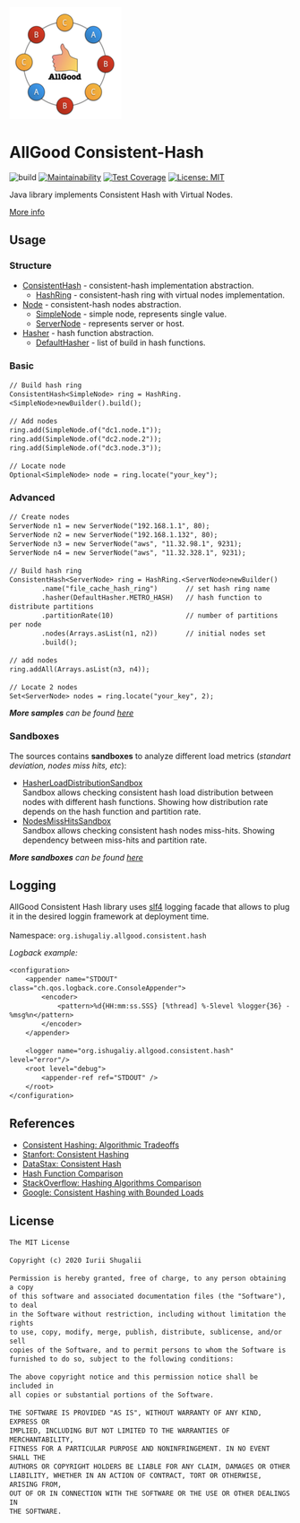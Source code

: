 ![Logo](logo.png)

# AllGood Consistent-Hash

![build](https://github.com/ishugaliy/consistent-hash/workflows/build/badge.svg?branch=master)
[![Maintainability](https://api.codeclimate.com/v1/badges/44b0ef5de107b4e0cf7b/maintainability)](https://codeclimate.com/github/ishugaliy/consistent-hash/maintainability)
[![Test Coverage](https://api.codeclimate.com/v1/badges/44b0ef5de107b4e0cf7b/test_coverage)](https://codeclimate.com/github/ishugaliy/consistent-hash/test_coverage)
[![License: MIT](https://img.shields.io/badge/License-MIT-yellow.svg)](https://opensource.org/licenses/MIT)

Java library implements Consistent Hash with Virtual Nodes.</br>

[More info](http://theory.stanford.edu/~tim/s17/l/l1.pdf)

## Usage
### Structure

- [ConsistentHash](src/main/java/org/ishugaliy/allgood/consistent/hash/ConsistentHash.java) - consistent-hash implementation abstraction.
    - [HashRing](src/main/java/org/ishugaliy/allgood/consistent/hash/HashRing.java) - consistent-hash ring with virtual nodes implementation.
- [Node](src/main/java/org/ishugaliy/allgood/consistent/hash/node/Node.java) - consistent-hash nodes abstraction.
    - [SimpleNode](src/main/java/org/ishugaliy/allgood/consistent/hash/node/SimpleNode.java) - simple node, represents single value. 
    - [ServerNode](src/main/java/org/ishugaliy/allgood/consistent/hash/node/ServerNode.java) - represents server or host. 
- [Hasher](src/main/java/org/ishugaliy/allgood/consistent/hash/hasher/Hasher.java) - hash function abstraction.
    - [DefaultHasher](src/main/java/org/ishugaliy/allgood/consistent/hash/hasher/DefaultHasher.java) - list of build in hash functions.

### Basic 

    // Build hash ring
    ConsistentHash<SimpleNode> ring = HashRing.<SimpleNode>newBuilder().build();

    // Add nodes
    ring.add(SimpleNode.of("dc1.node.1"));
    ring.add(SimpleNode.of("dc2.node.2"));
    ring.add(SimpleNode.of("dc3.node.3"));

    // Locate node
    Optional<SimpleNode> node = ring.locate("your_key");

### Advanced

    // Create nodes
    ServerNode n1 = new ServerNode("192.168.1.1", 80);
    ServerNode n2 = new ServerNode("192.168.1.132", 80);
    ServerNode n3 = new ServerNode("aws", "11.32.98.1", 9231);
    ServerNode n4 = new ServerNode("aws", "11.32.328.1", 9231);

    // Build hash ring
    ConsistentHash<ServerNode> ring = HashRing.<ServerNode>newBuilder()
            .name("file_cache_hash_ring")       // set hash ring name
            .hasher(DefaultHasher.METRO_HASH)   // hash function to distribute partitions
            .partitionRate(10)                  // number of partitions per node
            .nodes(Arrays.asList(n1, n2))       // initial nodes set
            .build();

    // add nodes
    ring.addAll(Arrays.asList(n3, n4));        

    // Locate 2 nodes
    Set<ServerNode> nodes = ring.locate("your_key", 2);

<i><b>More samples</b> can be found [here](samples/src/main/java/org/ishugaliy/allgood/consistent/hash/samples/)</i>

### Sandboxes
The sources contains <b>sandboxes</b> to analyze different load metrics (<i>standart deviation, nodes miss hits, etc</i>):
- [HasherLoadDistributionSandbox](samples/src/main/java/org/ishugaliy/allgood/consistent/hash/samples/HasherLoadDistributionSandbox.java) </br>
Sandbox allows checking consistent hash load distribution between nodes with different hash functions.
Showing how distribution rate depends on the hash function and partition rate.
- [NodesMissHitsSandbox](samples/src/main/java/org/ishugaliy/allgood/consistent/hash/samples/NodesMissHitsSandbox.java) </br>
Sandbox allows checking consistent hash nodes miss-hits.
Showing dependency between miss-hits and partition rate.

<i><b>More sandboxes</b> can be found [here](samples/src/main/java/org/ishugaliy/allgood/consistent/hash/samples/)</i>

## Logging 
AllGood Consistent Hash library uses [slf4](http://www.slf4j.org/) logging facade that allows to plug it in the desired loggin framework at deployment time.
</br></br>
Namespace: `org.ishugaliy.allgood.consistent.hash`

<i>Logback example:</i>

    <configuration>
        <appender name="STDOUT" class="ch.qos.logback.core.ConsoleAppender">
            <encoder>
                <pattern>%d{HH:mm:ss.SSS} [%thread] %-5level %logger{36} - %msg%n</pattern>
            </encoder>
        </appender>

        <logger name="org.ishugaliy.allgood.consistent.hash" level="error"/>
        <root level="debug">
            <appender-ref ref="STDOUT" />
        </root>
    </configuration>
  
## References
- [Consistent Hashing: Algorithmic Tradeoffs](https://medium.com/@dgryski/consistent-hashing-algorithmic-tradeoffs-ef6b8e2fcae8)
- [Stanfort: Consistent Hashing](http://theory.stanford.edu/~tim/s17/l/l1.pdf)
- [DataStax: Consistent Hash](https://docs.datastax.com/en/cassandra-oss/3.0/cassandra/architecture/archDataDistributeHashing.html)
- [Hash Function Comparison](https://www.strchr.com/hash_functions)
- [StackOverflow: Hashing Algorithms Comparison](https://softwareengineering.stackexchange.com/questions/49550/which-hashing-algorithm-is-best-for-uniqueness-and-speed?newreg=43801d5b7b124771bac93907a47783a1)
- [Google: Consistent Hashing with Bounded Loads](https://ai.googleblog.com/2017/04/consistent-hashing-with-bounded-loads.html)


## License
    The MIT License

    Copyright (c) 2020 Iurii Shugalii

    Permission is hereby granted, free of charge, to any person obtaining a copy
    of this software and associated documentation files (the "Software"), to deal
    in the Software without restriction, including without limitation the rights
    to use, copy, modify, merge, publish, distribute, sublicense, and/or sell
    copies of the Software, and to permit persons to whom the Software is
    furnished to do so, subject to the following conditions:

    The above copyright notice and this permission notice shall be included in
    all copies or substantial portions of the Software.

    THE SOFTWARE IS PROVIDED "AS IS", WITHOUT WARRANTY OF ANY KIND, EXPRESS OR
    IMPLIED, INCLUDING BUT NOT LIMITED TO THE WARRANTIES OF MERCHANTABILITY,
    FITNESS FOR A PARTICULAR PURPOSE AND NONINFRINGEMENT. IN NO EVENT SHALL THE
    AUTHORS OR COPYRIGHT HOLDERS BE LIABLE FOR ANY CLAIM, DAMAGES OR OTHER
    LIABILITY, WHETHER IN AN ACTION OF CONTRACT, TORT OR OTHERWISE, ARISING FROM,
    OUT OF OR IN CONNECTION WITH THE SOFTWARE OR THE USE OR OTHER DEALINGS IN
    THE SOFTWARE.